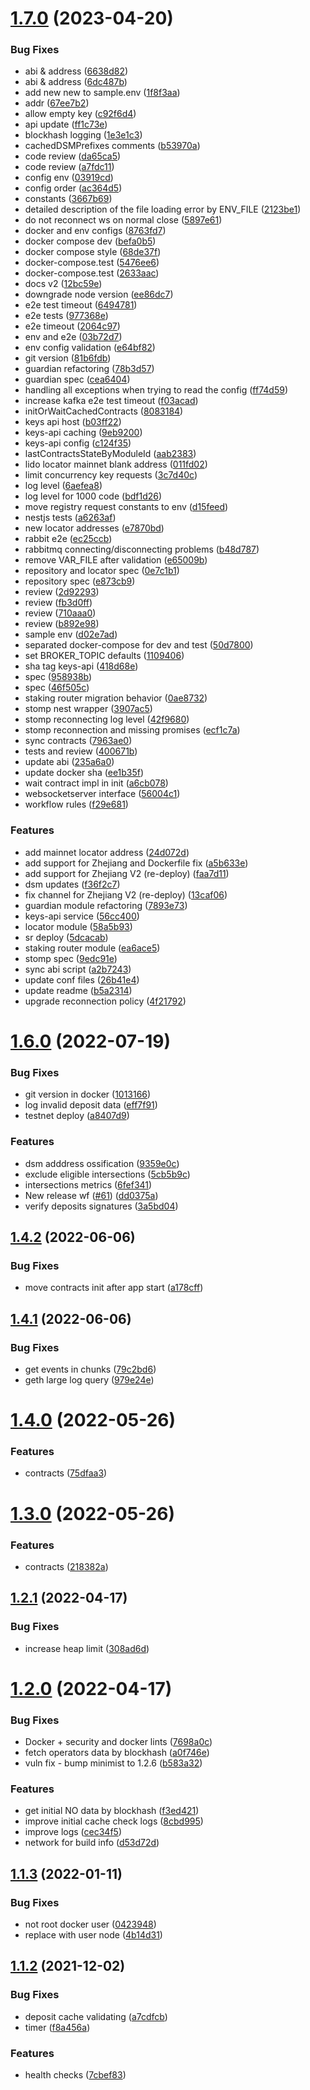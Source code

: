 # [1.7.0](https://github.com/lidofinance/lido-council-daemon/compare/1.6.0...1.7.0) (2023-04-20)


### Bug Fixes

* abi & address ([6638d82](https://github.com/lidofinance/lido-council-daemon/commit/6638d82843f56d48fa3d3113bc401c96e40df128))
* abi & address ([6dc487b](https://github.com/lidofinance/lido-council-daemon/commit/6dc487b5a0489d55cd9120aa18cf2b77bef7eb88))
* add new new to sample.env ([1f8f3aa](https://github.com/lidofinance/lido-council-daemon/commit/1f8f3aa3480a29ee642aa4c4f76df0ea7efb07ac))
* addr ([67ee7b2](https://github.com/lidofinance/lido-council-daemon/commit/67ee7b2eb753b5b76862ea8b171c09bcf1f7f1ff))
* allow empty key ([c92f6d4](https://github.com/lidofinance/lido-council-daemon/commit/c92f6d4b96db29b81ac9cfbd9875a31c240dfd0a))
* api update ([ff1c73e](https://github.com/lidofinance/lido-council-daemon/commit/ff1c73e0b7aa60f0189176cb001d461ef73aa282))
* blockhash logging ([1e3e1c3](https://github.com/lidofinance/lido-council-daemon/commit/1e3e1c3d04285c7b7b45d50187860ccebc05db62))
* cachedDSMPrefixes comments ([b53970a](https://github.com/lidofinance/lido-council-daemon/commit/b53970a202811f1b2fc32b0895484e143f3e42ca))
* code review ([da65ca5](https://github.com/lidofinance/lido-council-daemon/commit/da65ca5ea20fd8c0b4908e2e4ed655583bbe883c))
* code review ([a7fdc11](https://github.com/lidofinance/lido-council-daemon/commit/a7fdc11601ea2cf6aba50a3b53cc3e1051d666c5))
* config env ([03919cd](https://github.com/lidofinance/lido-council-daemon/commit/03919cd339d72b5b8283fadf69cd09ca17f71e0a))
* config order ([ac364d5](https://github.com/lidofinance/lido-council-daemon/commit/ac364d59b6e30e4868f5e605cb8f296baf58c122))
* constants ([3667b69](https://github.com/lidofinance/lido-council-daemon/commit/3667b69c10e3067b89efa90534ab7d50868bd53a))
* detailed description of the file loading error by ENV_FILE ([2123be1](https://github.com/lidofinance/lido-council-daemon/commit/2123be1a42d7feb9976e34212c93b8c78557dd80))
* do not reconnect ws on normal close ([5897e61](https://github.com/lidofinance/lido-council-daemon/commit/5897e617bee92cdb2fcb1bbbc878d4f3d787b071))
* docker and env configs ([8763fd7](https://github.com/lidofinance/lido-council-daemon/commit/8763fd719e7147252de99458e56ef6e395e13d1b))
* docker compose dev ([befa0b5](https://github.com/lidofinance/lido-council-daemon/commit/befa0b509d1aec79327e60c6ee4ef418fed01436))
* docker compose style ([68de37f](https://github.com/lidofinance/lido-council-daemon/commit/68de37f93fc4770faff5a5e4ab8dbb8961f44308))
* docker-compose.test ([5476ee6](https://github.com/lidofinance/lido-council-daemon/commit/5476ee65b3574d8b259f674c38808ce01acc327c))
* docker-compose.test ([2633aac](https://github.com/lidofinance/lido-council-daemon/commit/2633aacb2d22532df3a3b807a8120d2f54f16d23))
* docs v2 ([12bc59e](https://github.com/lidofinance/lido-council-daemon/commit/12bc59e7f448fa19e819c29907a1eeaaa8a4fbc8))
* downgrade node version ([ee86dc7](https://github.com/lidofinance/lido-council-daemon/commit/ee86dc71dcd75d4151f067df6be8071aa915a6e8))
* e2e test timeout ([6494781](https://github.com/lidofinance/lido-council-daemon/commit/6494781d1d339a7d68b9dd479a38fbbfc5d98a74))
* e2e tests ([977368e](https://github.com/lidofinance/lido-council-daemon/commit/977368e065a194446b9881a74ef9a3b55c0b08a5))
* e2e timeout ([2064c97](https://github.com/lidofinance/lido-council-daemon/commit/2064c97f1f4a077a15280eb0ae12e47aa877fff6))
* env and e2e ([03b72d7](https://github.com/lidofinance/lido-council-daemon/commit/03b72d73bf5614c8b07238848226f357a8dfd6bf))
* env config validation ([e64bf82](https://github.com/lidofinance/lido-council-daemon/commit/e64bf82910e924e1a771824e57ddd7cd9e37ba7b))
* git version ([81b6fdb](https://github.com/lidofinance/lido-council-daemon/commit/81b6fdbd8b22cb84d4ca1e261e76b9bf93a8bc60))
* guardian refactoring ([78b3d57](https://github.com/lidofinance/lido-council-daemon/commit/78b3d57ad1709f9f632daa5ca4d4096ffa55efbd))
* guardian spec ([cea6404](https://github.com/lidofinance/lido-council-daemon/commit/cea64044141322cac77c1612ef8c1321a41563a0))
* handling all exceptions when trying to read the config ([ff74d59](https://github.com/lidofinance/lido-council-daemon/commit/ff74d59cc1fc75a6cb9d1a291b3b9a26df9a236d))
* increase kafka e2e test timeout ([f03acad](https://github.com/lidofinance/lido-council-daemon/commit/f03acad3131d517d65292f2543e20a5cc58bd4ce))
* initOrWaitCachedContracts ([8083184](https://github.com/lidofinance/lido-council-daemon/commit/8083184bfe9302c310b03604cae8e4516eb76f59))
* keys api host ([b03ff22](https://github.com/lidofinance/lido-council-daemon/commit/b03ff22391e2b3b799d189b864357924734c19ec))
* keys-api caching ([9eb9200](https://github.com/lidofinance/lido-council-daemon/commit/9eb920035fe9c321f2194b8e6e5999da08c0c7ca))
* keys-api config ([c124f35](https://github.com/lidofinance/lido-council-daemon/commit/c124f35c48c76edf49923c2b166a65dcad6e1793))
* lastContractsStateByModuleId ([aab2383](https://github.com/lidofinance/lido-council-daemon/commit/aab23831a20f9dd419bf0410605c3c30acc996a7))
* lido locator mainnet blank address ([011fd02](https://github.com/lidofinance/lido-council-daemon/commit/011fd0257b111c4aa6f17154c650f1dc7ece554d))
* limit concurrency key requests ([3c7d40c](https://github.com/lidofinance/lido-council-daemon/commit/3c7d40c22d339aaf4893842be8a3ecc42219e339))
* log level ([6aefea8](https://github.com/lidofinance/lido-council-daemon/commit/6aefea814ca6e47d795712064f40eb73cbecda70))
* log level for 1000 code ([bdf1d26](https://github.com/lidofinance/lido-council-daemon/commit/bdf1d2673348d5b4e2494cbf5283ec50be906798))
* move registry request constants to env ([d15feed](https://github.com/lidofinance/lido-council-daemon/commit/d15feed2602bea9a20eb1790f1e3f9e95e57a5db))
* nestjs tests ([a6263af](https://github.com/lidofinance/lido-council-daemon/commit/a6263af9f6d195a5e2cd8da1de13eb84e3b0365c))
* new locator addresses ([e7870bd](https://github.com/lidofinance/lido-council-daemon/commit/e7870bdcf47eb1fde5217e9877b3b2960e86c4f7))
* rabbit e2e ([ec25ccb](https://github.com/lidofinance/lido-council-daemon/commit/ec25ccb3588ec5fc398638ea71d12cecddf30d2b))
* rabbitmq connecting/disconnecting problems ([b48d787](https://github.com/lidofinance/lido-council-daemon/commit/b48d787cb523b47bba1c021d2d72527ebe948d11))
* remove VAR_FILE after validation ([e65009b](https://github.com/lidofinance/lido-council-daemon/commit/e65009b5de28a923784e7ab3dc9c1c821d78819a))
* repository and locator spec ([0e7c1b1](https://github.com/lidofinance/lido-council-daemon/commit/0e7c1b1a550897dfc646ad80d49b63827bbecc5c))
* repository spec ([e873cb9](https://github.com/lidofinance/lido-council-daemon/commit/e873cb9a32f95fd5b028a09f7d6b4a818cf29adb))
* review ([2d92293](https://github.com/lidofinance/lido-council-daemon/commit/2d92293c9d3312599398dd994296692f4cb763db))
* review ([fb3d0ff](https://github.com/lidofinance/lido-council-daemon/commit/fb3d0ff9d70571e5404fbf791847c852a1f16a6c))
* review ([710aaa0](https://github.com/lidofinance/lido-council-daemon/commit/710aaa01116fc3356028ed51ee64dbc29cfb512c))
* review ([b892e98](https://github.com/lidofinance/lido-council-daemon/commit/b892e9888896c2ca989087eddc1179e5f0e5821f))
* sample env ([d02e7ad](https://github.com/lidofinance/lido-council-daemon/commit/d02e7ad59a232c01d41ba6c3b0709a7bb450b78d))
* separated docker-compose for dev and test ([50d7800](https://github.com/lidofinance/lido-council-daemon/commit/50d780092652e8f0077596cfd4f44809262be8d9))
* set BROKER_TOPIC defaults ([1109406](https://github.com/lidofinance/lido-council-daemon/commit/110940686cb3b2b157c0d0aaff54876d27e5cf0f))
* sha tag keys-api ([418d68e](https://github.com/lidofinance/lido-council-daemon/commit/418d68e4020b778ad80998e436893e1f8f189863))
* spec ([958938b](https://github.com/lidofinance/lido-council-daemon/commit/958938bbba3faf9e1d4791cdb12e379333ab25d9))
* spec ([46f505c](https://github.com/lidofinance/lido-council-daemon/commit/46f505c633075aef24a840cebd0923a524ae8724))
* staking router migration behavior ([0ae8732](https://github.com/lidofinance/lido-council-daemon/commit/0ae8732106fc72a12682bd5dfc67342d1716664d))
* stomp nest wrapper ([3907ac5](https://github.com/lidofinance/lido-council-daemon/commit/3907ac5961f044227fac8c62316112acc0d6ede6))
* stomp reconnecting log level ([42f9680](https://github.com/lidofinance/lido-council-daemon/commit/42f968037f9dcfa54c52ca348ac3aac7309fec97))
* stomp reconnection and missing promises ([ecf1c7a](https://github.com/lidofinance/lido-council-daemon/commit/ecf1c7a9a9dbde1403ff3f2e167fdd61e79f7135))
* sync contracts ([7963ae0](https://github.com/lidofinance/lido-council-daemon/commit/7963ae0b318703379630a81d6f0281078ed7b650))
* tests and review ([400671b](https://github.com/lidofinance/lido-council-daemon/commit/400671b06b691f7e35c71b63f565ec22420dd042))
* update abi ([235a6a0](https://github.com/lidofinance/lido-council-daemon/commit/235a6a0c3a299181614a7c24c1b3d6aa37fbb25a))
* update docker sha ([ee1b35f](https://github.com/lidofinance/lido-council-daemon/commit/ee1b35ffd1106cb0c4036e477497a076ce329a7c))
* wait contract impl in init ([a6cb078](https://github.com/lidofinance/lido-council-daemon/commit/a6cb07882de45c291bab18a419d7667a9cf0ae77))
* websocketserver interface ([56004c1](https://github.com/lidofinance/lido-council-daemon/commit/56004c12a73852bbd7570361d100372ec60a24df))
* workflow rules ([f29e681](https://github.com/lidofinance/lido-council-daemon/commit/f29e6819a91cd57624b0331ffc7e3cb4b92622af))


### Features

* add mainnet locator address ([24d072d](https://github.com/lidofinance/lido-council-daemon/commit/24d072d52d88855526c9c00e2d0e1260c93e3159))
* add support for Zhejiang and Dockerfile fix ([a5b633e](https://github.com/lidofinance/lido-council-daemon/commit/a5b633ebd5873f1ba8dd4c4e79b0303cbc30cf74))
* add support for Zhejiang V2 (re-deploy) ([faa7d11](https://github.com/lidofinance/lido-council-daemon/commit/faa7d1119cd44cf7b879ddfbc527dff4ca1f97f9))
* dsm updates ([f36f2c7](https://github.com/lidofinance/lido-council-daemon/commit/f36f2c728b26e633dcc21dccbcd1d5f5a5133c83))
* fix channel for Zhejiang V2 (re-deploy) ([13caf06](https://github.com/lidofinance/lido-council-daemon/commit/13caf06e05d3aaca0665c3ed2218ade54a1ae280))
* guardian module refactoring ([7893e73](https://github.com/lidofinance/lido-council-daemon/commit/7893e739b7d31c4d456d13126210bdc7ce7af578))
* keys-api service ([56cc400](https://github.com/lidofinance/lido-council-daemon/commit/56cc40079e45f843c26a89c15685d704b3017900))
* locator module ([58a5b93](https://github.com/lidofinance/lido-council-daemon/commit/58a5b93273e8a2a7d2fd8d729615664d9b25c17d))
* sr deploy ([5dcacab](https://github.com/lidofinance/lido-council-daemon/commit/5dcacab09b04f37cad9478f31936a5216687609d))
* staking router module ([ea6ace5](https://github.com/lidofinance/lido-council-daemon/commit/ea6ace5ca47eb0564a9a102f13aa40c2e81c0a75))
* stomp spec ([9edc91e](https://github.com/lidofinance/lido-council-daemon/commit/9edc91ef7cde0e07ef67b8c14473f3c23edc7787))
* sync abi script ([a2b7243](https://github.com/lidofinance/lido-council-daemon/commit/a2b724355b03c9261aa9f47fbea177173e8bbbf8))
* update conf files ([26b41e4](https://github.com/lidofinance/lido-council-daemon/commit/26b41e426ece960bab24bb31a456ad2223b8beb2))
* update readme ([b5a2314](https://github.com/lidofinance/lido-council-daemon/commit/b5a2314888c29c1efeefd15bb5e064d3e5d81bd8))
* upgrade reconnection policy ([4f21792](https://github.com/lidofinance/lido-council-daemon/commit/4f2179289f41b8d776b08b38d0f79427f87bfa48))



# [1.6.0](https://github.com/lidofinance/lido-council-daemon/compare/1.4.2...1.6.0) (2022-07-19)


### Bug Fixes

* git version in docker ([1013166](https://github.com/lidofinance/lido-council-daemon/commit/1013166b533456cb68dd973958e4f38883b93181))
* log invalid deposit data ([eff7f91](https://github.com/lidofinance/lido-council-daemon/commit/eff7f910119b6b9fe7b3de038d62c8d86fce35e0))
* testnet deploy ([a8407d9](https://github.com/lidofinance/lido-council-daemon/commit/a8407d9ee2cdff35b387c6631d5f26c8d02dd1bf))


### Features

* dsm adddress ossification ([9359e0c](https://github.com/lidofinance/lido-council-daemon/commit/9359e0c16c6a9a1d974783a1645eed7568929ca8))
* exclude eligible intersections ([5cb5b9c](https://github.com/lidofinance/lido-council-daemon/commit/5cb5b9c8f125c8c92f9f0c6d1e53008e4770f383))
* intersections metrics ([6fef341](https://github.com/lidofinance/lido-council-daemon/commit/6fef341c2a83eba3f0beba89ec6692c178bce91d))
* New release wf ([#61](https://github.com/lidofinance/lido-council-daemon/issues/61)) ([dd0375a](https://github.com/lidofinance/lido-council-daemon/commit/dd0375a1dc96767fca66ad58de4a0afba9d1606e))
* verify deposits signatures ([3a5bd04](https://github.com/lidofinance/lido-council-daemon/commit/3a5bd04c24926772ba953a37f649b371b5d0286b))



## [1.4.2](https://github.com/lidofinance/lido-council-daemon/compare/1.4.1...1.4.2) (2022-06-06)


### Bug Fixes

* move contracts init after app start ([a178cff](https://github.com/lidofinance/lido-council-daemon/commit/a178cff47e4847227caa0d8a928aef805eb8ec22))



## [1.4.1](https://github.com/lidofinance/lido-council-daemon/compare/1.4.0...1.4.1) (2022-06-06)


### Bug Fixes

* get events in chunks ([79c2bd6](https://github.com/lidofinance/lido-council-daemon/commit/79c2bd67577c4cca7ba42835521e1633be8cb4be))
* geth large log query ([979e24e](https://github.com/lidofinance/lido-council-daemon/commit/979e24eea8cf6c68e9e5f89722f82fd2af30dafa))



# [1.4.0](https://github.com/lidofinance/lido-council-daemon/compare/1.3.0...1.4.0) (2022-05-26)


### Features

* contracts ([75dfaa3](https://github.com/lidofinance/lido-council-daemon/commit/75dfaa398acb881ccf41fc2d80e2bab96f72d273))



# [1.3.0](https://github.com/lidofinance/lido-council-daemon/compare/1.2.1...1.3.0) (2022-05-26)


### Features

* contracts ([218382a](https://github.com/lidofinance/lido-council-daemon/commit/218382a6a9f45e9f9bcf54a7346490634a335ee1))



## [1.2.1](https://github.com/lidofinance/lido-council-daemon/compare/1.2.0...1.2.1) (2022-04-17)


### Bug Fixes

* increase heap limit ([308ad6d](https://github.com/lidofinance/lido-council-daemon/commit/308ad6d5c6eb385fcf7557ba05d7a35cd8e77775))



# [1.2.0](https://github.com/lidofinance/lido-council-daemon/compare/1.1.3...1.2.0) (2022-04-17)


### Bug Fixes

* Docker + security and docker lints ([7698a0c](https://github.com/lidofinance/lido-council-daemon/commit/7698a0cc550323e36cc82c819bf935d4ec9d9d29))
* fetch operators data by blockhash ([a0f746e](https://github.com/lidofinance/lido-council-daemon/commit/a0f746eb63448aae28fe89af873833d6d6c98f2b))
* vuln fix - bump minimist to 1.2.6 ([b583a32](https://github.com/lidofinance/lido-council-daemon/commit/b583a321d8d9ff37948ab5c588bafe9207c25814))


### Features

* get initial NO data by blockhash ([f3ed421](https://github.com/lidofinance/lido-council-daemon/commit/f3ed421e9358c0a078c1995fd25db1540177305c))
* improve initial cache check logs ([8cbd995](https://github.com/lidofinance/lido-council-daemon/commit/8cbd99557dc103e0887efe3d6cab35c0baeb39a3))
* improve logs ([cec34f5](https://github.com/lidofinance/lido-council-daemon/commit/cec34f5fc1dbeaf1a59b1014d3a88313a7b35a0d))
* network for build info ([d53d72d](https://github.com/lidofinance/lido-council-daemon/commit/d53d72d0b6eb034318079e50cc59d0f48ff2e1c7))



## [1.1.3](https://github.com/lidofinance/lido-council-daemon/compare/1.1.2...1.1.3) (2022-01-11)


### Bug Fixes

* not root docker user ([0423948](https://github.com/lidofinance/lido-council-daemon/commit/04239489a42e7b0ce301f1ec57e7aa79c38dd6fe))
* replace with user node ([4b14d31](https://github.com/lidofinance/lido-council-daemon/commit/4b14d31a202c3a3b6c34b4be31f89d93edf92fcc))



## [1.1.2](https://github.com/lidofinance/lido-council-daemon/compare/1.1.1...1.1.2) (2021-12-02)


### Bug Fixes

* deposit cache validating ([a7cdfcb](https://github.com/lidofinance/lido-council-daemon/commit/a7cdfcb39a0b7624647747e776db539919cee194))
* timer ([f8a456a](https://github.com/lidofinance/lido-council-daemon/commit/f8a456ab745d936c879b48e4e8c68a8618d299e2))


### Features

* health checks ([7cbef83](https://github.com/lidofinance/lido-council-daemon/commit/7cbef836d081e22974f5eb1b93accdfc5788503f))



